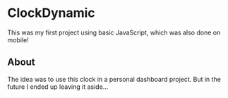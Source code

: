 # ClockDynamic

This was my first project using basic JavaScript, which was also done on mobile!
## About 
The idea was to use this clock in a personal dashboard project. But in the future I ended up leaving it aside...
